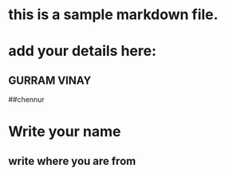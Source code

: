 # this is a sample markdown file. 
# add your details here: 
## GURRAM VINAY
##chennur
# Write your name
## write where you are from
